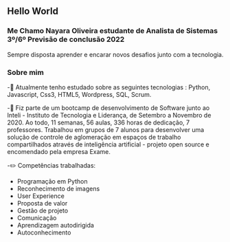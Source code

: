 ## Hello World
### Me Chamo Nayara Oliveira estudante de Analista de Sistemas 3º/6º Previsão de conclusão 2022

Sempre disposta aprender e encarar novos desafios junto com a tecnologia.

### Sobre mim
-📝 Atualmente tenho estudado sobre as seguintes tecnologias : Python, Javascript, Css3, HTML5, Wordpress, SQL, Scrum.

-🚩 Fiz parte de um bootcamp de desenvolvimento de Software junto ao  Inteli - Instituto de Tecnologia e Liderança, de Setembro a Novembro de 2020. Ao todo, 11 semanas, 56 aulas, 336 horas de dedicação, 7 professores. Trabalhou em grupos de 7 alunos para desenvolver uma solução de controle de aglomeração em espaços de trabalho compartilhados através de inteligência artificial - projeto open source e encomendado pela empresa Exame.

-✏️ Competências trabalhadas: 
- Programação em Python
- Reconhecimento de imagens 
- User Experience
- Proposta de valor
- Gestão de projeto
- Comunicação
- Aprendizagem autodirigida
- Autoconhecimento
